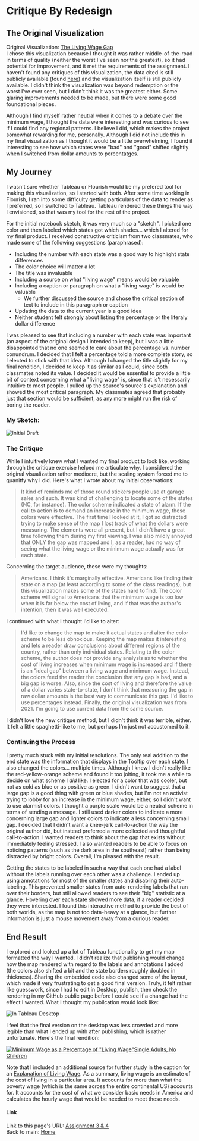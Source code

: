 # Critique By Redesign    
## The Original Visualization    
Original Visualization: [The Living Wage Gap](https://www.statista.com/chart/25574/living-wage-vs-minimum-wage-by-us-state/)    
I chose this visualization because I thought it was rather middle-of-the-road in terms of quality (neither the worst I've seen nor the greatest), so it had potential for improvement, and it met the requirements of the assignment. I haven't found any critiques of this visualization, the data cited is still publicly available (found [here](https://livingwage.mit.edu)) and the visualization itself is still publicly available. I didn't think the visualization was beyond redemption or the worst I've ever seen, but I didn't think it was the greatest either. Some glaring improvements needed to be made, but there were some good foundational pieces.

Although I find myself rather neutral when it comes to a debate over the minimum wage, I thought the data were interesting and was curious to see if I could find any regional patterns. I believe I did, which makes the project somewhat rewarding for me, personally. Although I did not include this in my final visualization  as I thought it would be a little overwhelming, I found it interesting to see how which states were "bad" and "good" shifted slightly when I switched from dollar amounts to percentatges.    

## My Journey    
I wasn't sure whether Tableau or Flourish would be my prefered tool for making this visualization, so I started with both. After some time working in Flourish, I ran into some difficulty getting particulars of the data to render as I preferred, so I switched to Tableau. Tableau rendered these things the way I envisioned, so that was my tool for the rest of the project.



For the initial notebook sketch, it was very much so a "sketch". I picked one color and then labeled which states got which shades... which I altered for my final product. I received constructive criticism from two classmates, who made some of the following suggestions (paraphrased):   
- Including the number with each state was a good way to highlight state differences
- The color choice will matter a lot
- The title was invaluable
- Including a source on what "living wage" means would be valuable
- Including a caption or paragraph on what a "living wage" is would be valuable
  - We further discussed the source and chose the critical section of text to include in this paragraph or caption
- Updating the data to the current year is a good idea
- Neither student felt strongly about listing the percentage or the literaly dollar difference

I was pleased to see that including a number with each state was important (an aspect of the original design I intended to keep), but I was a little disappointed that no one seemed to care about the percentage vs. number conundrum. I decided that I felt a percentage told a more complete story, so I elected to stick with that idea. Although I changed the title slightly for my final rendition, I decided to keep it as similar as I could, since both classmates noted its value. I decided it would be essential to provide a little bit of context concerning what a "living wage" is, since that is't necessarily intuitive to most people. I pulled up the source's source's explanation and showed the most critical paragraph. My classmates agreed that probably just that section would be sufficient, as any more might run the risk of boring the reader.

### My Sketch:
![Initial Draft](/Sketch.png)

### The Critique

While I intuitively knew what I wanted my final product to look like, working through the critique exercise helped me articulate why. I considered the original visualization rather mediocre, but the scaling system forced me to quanitfy why I did. Here's what I wrote about my initial observations:
>It kind of reminds me of those round stickers people use at garage sales and such. It was kind of challenging to locate some of the states (NC, for instance). The color scheme indicated a state of alarm. If the call to action is to demand an increase in the minimum wage, these colors were effective. The first time I looked at it, I got so distracted trying to make sense of the map I lost track of what the dollars were measuring. The elements were all present, but I didn't have a great time following them during my first viewing. I was also mildly annoyed that ONLY the gap was mapped and I, as a reader, had no way of seeing what the living wage or the minimum wage actually was for each state.

Concerning the target audience, these were my thoughts:
> Americans. I think it's marginally effective. Americans like finding their state on a map (at least according to some of the class readings), but this visualization makes some of the states hard to find. The color scheme will signal to Americans that the minimum wage is too low when it is far below the cost of living, and if that was the author's intention, then it was well executed.

I continued with what I thought I'd like to alter:
> I'd like to change the map to make it actual states and alter the color scheme to be less obnoxious. Keeping the map makes it interesting and lets a reader draw conclusions about different regions of the country, rather than only individual states. Relating to the color scheme, the author does not provide any analysis as to whether the cost of living increases when minimum wage is increased and if there is an "ideal gap" between a living wage and minimum wage. Instead, the colors feed the reader the conclusion that any gap is bad, and a big gap is worse. Also, since the cost of living and therefore the value of a dollar varies state-to-state, I don't think that measuring the gap in raw dollar amounts is the best way to communicate this gap. I'd like to use percentages instead. Finally, the original visualization was from 2021. I'm going to use current data from the same source.


I didn't love the new critique method, but I didn't think it was terrible, either. It felt a little spaghetti-like to me, but perhaps I'm just not accustomed to it.

### Continuing the Process
I pretty much stuck with my initial resolutions. The only real addition to the end state was the information that displays in the Tooltip over each state. I also changed the colors... multiple times. Although I knew I didn't really like the red-yellow-orange scheme and found it too jolting, it took me a while to decide on what scheme I *did* like. I elected for a color that was cooler, but not as cold as blue or as positive as green. I didn't want to suggest that a large gap is a good thing with green or blue shades, but I'm not an activist trying to lobby for an increase in the minimum wage, either, so I didn't want to use alarmist colors. I thought a purple scale would be a neutral scheme in terms of sending a message. I still used darker colors to indicate a more concerning large gap and lighter colors to indicate a less concerning small gap. I decided that I didn't want a knee-jerk call-to-action the way the original author did, but instead preferred a more collected and thoughtful call-to-action. I wanted readers to think about the gap that exists without immediately feeling stressed. I also wanted readers to be able to focus on noticing patterns (such as the dark area in the southeast) rather than being distracted by bright colors. Overall, I'm pleased with the result.

Getting the states to be labeled in such a way that each one had a label without the labels running over each other was a challenge. I ended up using annotations for most of the smaller states and disabling their auto-labeling. This prevented smaller states from auto-rendering labels that ran over their borders, but still allowed readers to see their "big" statistic at a glance. Hovering over each state showed more data, if a reader decided they were interested. I found this interactive method to provide the best of both worlds, as the map is not too data-heavy at a glance, but further information is just a mouse movement away from a curious reader.

## End Result
I explored and looked up a lot of Tableau functionality to get my map formatted the way I wanted. I didn't realize that publishing would change how the map rendered with regard to the labels and annotations I added (the colors also shifted a bit and the state borders roughly doubled in thickness). Sharing the embedded code also changed some of the layout, which made it very frustrating to get a good final version. Truly, it felt rather like guesswork, since I had to edit in Desktop, publish, then check the rendering in my GitHub public page before I could see if a change had the effect I wanted.
What I thought my pubilcation would look like:

![In Tableau Desktop](/Target.png)

I feel that the final version on the desktop was less crowded and more legible than what I ended up with after publishing, which is rather unfortunate. Here's the final rendition:

<div class='tableauPlaceholder' id='viz1695266829083' style='position: relative'><noscript><a href='#'><img alt='Minimum Wage as a Percentage of &quot;Living Wage&quot;Single Adults, No Children ' src='https:&#47;&#47;public.tableau.com&#47;static&#47;images&#47;As&#47;Assignment34_16952631849160&#47;Dashboard1&#47;1_rss.png' style='border: none' /></a></noscript><object class='tableauViz'  style='display:none;'><param name='host_url' value='https%3A%2F%2Fpublic.tableau.com%2F' /> <param name='embed_code_version' value='3' /> <param name='site_root' value='' /><param name='name' value='Assignment34_16952631849160&#47;Dashboard1' /><param name='tabs' value='no' /><param name='toolbar' value='yes' /><param name='static_image' value='https:&#47;&#47;public.tableau.com&#47;static&#47;images&#47;As&#47;Assignment34_16952631849160&#47;Dashboard1&#47;1.png' /> <param name='animate_transition' value='yes' /><param name='display_static_image' value='yes' /><param name='display_spinner' value='yes' /><param name='display_overlay' value='yes' /><param name='display_count' value='yes' /><param name='language' value='en-US' /><param name='filter' value='publish=yes' /></object>
</div>
<script type='text/javascript'>
 var divElement = document.getElementById('viz1695266829083');
 var vizElement = divElement.getElementsByTagName('object')[0]; 
 if ( divElement.offsetWidth > 800 ) { vizElement.style.width='100%';vizElement.style.height=(divElement.offsetWidth*0.75)+'px';}
 else if ( divElement.offsetWidth > 500 ) { vizElement.style.width='100%';vizElement.style.height=(divElement.offsetWidth*0.75)+'px';}
 else { vizElement.style.width='100%';vizElement.style.height='777px';}  
 var scriptElement = document.createElement('script');   
 scriptElement.src = 'https://public.tableau.com/javascripts/api/viz_v1.js';
 vizElement.parentNode.insertBefore(scriptElement, vizElement);
</script>


Note that I included an additional source for further study in the caption for an [Explanation of Living Wage](https://livingwage.mit.edu/resources/Living-Wage-Users-Guide-Technical-Documentation-2023-02-01.pdf). As a summary, living wage is an estimate of the cost of living in a particular area. It accounts for more than what the poverty wage (which is the same across the entire continental US) accounts for. It accounts for the cost of what we consider basic needs in America and calculates the hourly wage that would be needed to meet these needs.

#### Link
Link to this page's URL: [Assignment 3 & 4](https://abiabrown.github.io/TSWD/Assignment_3&4)   
Back to main: [Home](https://abiabrown.github.io/TSWD)
